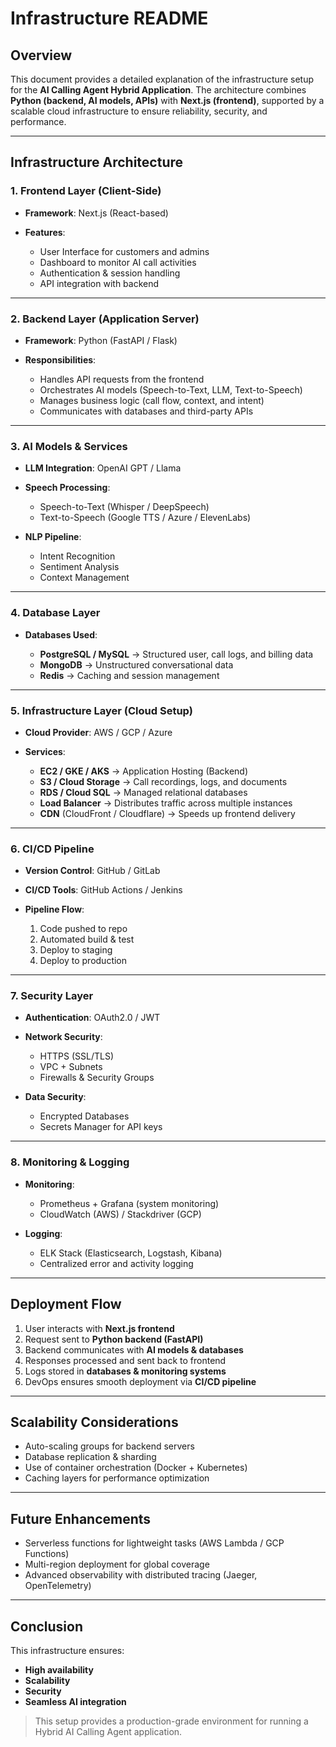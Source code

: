 # Infrastructure README

## Overview

This document provides a detailed explanation of the infrastructure setup for the **AI Calling Agent Hybrid Application**. The architecture combines **Python (backend, AI models, APIs)** with **Next.js (frontend)**, supported by a scalable cloud infrastructure to ensure reliability, security, and performance.

---

## Infrastructure Architecture

### 1. **Frontend Layer (Client-Side)**

* **Framework**: Next.js (React-based)
* **Features**:

  * User Interface for customers and admins
  * Dashboard to monitor AI call activities
  * Authentication & session handling
  * API integration with backend

---

### 2. **Backend Layer (Application Server)**

* **Framework**: Python (FastAPI / Flask)
* **Responsibilities**:

  * Handles API requests from the frontend
  * Orchestrates AI models (Speech-to-Text, LLM, Text-to-Speech)
  * Manages business logic (call flow, context, and intent)
  * Communicates with databases and third-party APIs

---

### 3. **AI Models & Services**

* **LLM Integration**: OpenAI GPT / Llama 
* **Speech Processing**:

  * Speech-to-Text (Whisper / DeepSpeech)
  * Text-to-Speech (Google TTS / Azure / ElevenLabs)
* **NLP Pipeline**:

  * Intent Recognition
  * Sentiment Analysis
  * Context Management

---

### 4. **Database Layer**

* **Databases Used**:

  * **PostgreSQL / MySQL** → Structured user, call logs, and billing data
  * **MongoDB** → Unstructured conversational data
  * **Redis** → Caching and session management

---

### 5. **Infrastructure Layer (Cloud Setup)**

* **Cloud Provider**: AWS / GCP / Azure
* **Services**:

  * **EC2 / GKE / AKS** → Application Hosting (Backend)
  * **S3 / Cloud Storage** → Call recordings, logs, and documents
  * **RDS / Cloud SQL** → Managed relational databases
  * **Load Balancer** → Distributes traffic across multiple instances
  * **CDN** (CloudFront / Cloudflare) → Speeds up frontend delivery

---

### 6. **CI/CD Pipeline**

* **Version Control**: GitHub / GitLab
* **CI/CD Tools**: GitHub Actions / Jenkins
* **Pipeline Flow**:

  1. Code pushed to repo
  2. Automated build & test
  3. Deploy to staging
  4. Deploy to production

---

### 7. **Security Layer**

* **Authentication**: OAuth2.0 / JWT
* **Network Security**:

  * HTTPS (SSL/TLS)
  * VPC + Subnets
  * Firewalls & Security Groups
* **Data Security**:

  * Encrypted Databases
  * Secrets Manager for API keys

---

### 8. **Monitoring & Logging**

* **Monitoring**:

  * Prometheus + Grafana (system monitoring)
  * CloudWatch (AWS) / Stackdriver (GCP)
* **Logging**:

  * ELK Stack (Elasticsearch, Logstash, Kibana)
  * Centralized error and activity logging
---

## Deployment Flow

1. User interacts with **Next.js frontend**
2. Request sent to **Python backend (FastAPI)**
3. Backend communicates with **AI models & databases**
4. Responses processed and sent back to frontend
5. Logs stored in **databases & monitoring systems**
6. DevOps ensures smooth deployment via **CI/CD pipeline**

---

## Scalability Considerations

* Auto-scaling groups for backend servers
* Database replication & sharding
* Use of container orchestration (Docker + Kubernetes)
* Caching layers for performance optimization

---

## Future Enhancements

* Serverless functions for lightweight tasks (AWS Lambda / GCP Functions)
* Multi-region deployment for global coverage
* Advanced observability with distributed tracing (Jaeger, OpenTelemetry)

---

## Conclusion

This infrastructure ensures:

* **High availability**
* **Scalability**
* **Security**
* **Seamless AI integration**

> This setup provides a production-grade environment for running a Hybrid AI Calling Agent application.
